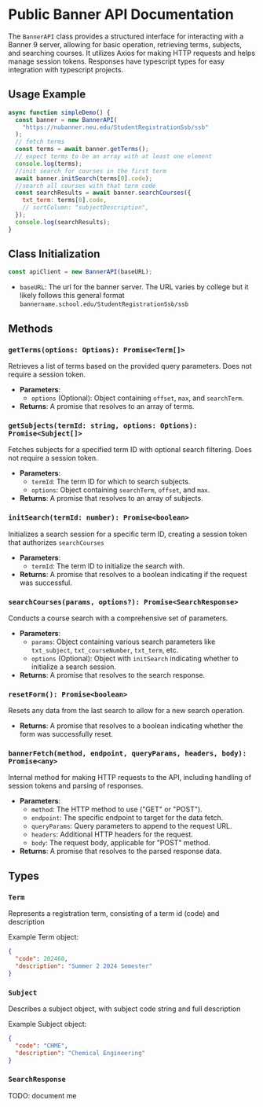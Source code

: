 # Public Banner API Documentation

The `BannerAPI` class provides a structured interface for interacting with a Banner 9 server, allowing for basic operation, retrieving terms, subjects, and searching courses. It utilizes Axios for making HTTP requests and helps manage session tokens. Responses have typescript types for easy integration with typescript projects.

## Usage Example

```javascript
async function simpleDemo() {
  const banner = new BannerAPI(
    "https://nubanner.neu.edu/StudentRegistrationSsb/ssb"
  );
  // fetch terms
  const terms = await banner.getTerms();
  // expect terms to be an array with at least one element
  console.log(terms);
  //init search for courses in the first term
  await banner.initSearch(terms[0].code);
  //search all courses with that term code
  const searchResults = await banner.searchCourses({
    txt_term: terms[0].code,
    // sortColumn: "subjectDescription",
  });
  console.log(searchResults);
}
```

## Class Initialization

```javascript
const apiClient = new BannerAPI(baseURL);
```

- `baseURL`: The url for the banner server. The URL varies by college but it likely follows this general format `bannername.school.edu/StudentRegistrationSsb/ssb`

## Methods

### `getTerms(options: Options): Promise<Term[]>`

Retrieves a list of terms based on the provided query parameters. Does not require a session token.

- **Parameters**:
  - `options` (Optional): Object containing `offset`, `max`, and `searchTerm`.
- **Returns**: A promise that resolves to an array of terms.

### `getSubjects(termId: string, options: Options): Promise<Subject[]>`

Fetches subjects for a specified term ID with optional search filtering. Does not require a session token.

- **Parameters**:
  - `termId`: The term ID for which to search subjects.
  - `options`: Object containing `searchTerm`, `offset`, and `max`.
- **Returns**: A promise that resolves to an array of subjects.

### `initSearch(termId: number): Promise<boolean>`

Initializes a search session for a specific term ID, creating a session token that authorizes `searchCourses`

- **Parameters**:
  - `termId`: The term ID to initialize the search with.
- **Returns**: A promise that resolves to a boolean indicating if the request was successful.

### `searchCourses(params, options?): Promise<SearchResponse>`

Conducts a course search with a comprehensive set of parameters.

- **Parameters**:
  - `params`: Object containing various search parameters like `txt_subject`, `txt_courseNumber`, `txt_term`, etc.
  - `options` (Optional): Object with `initSearch` indicating whether to initialize a search session.
- **Returns**: A promise that resolves to the search response.

### `resetForm(): Promise<boolean>`

Resets any data from the last search to allow for a new search operation.

- **Returns**: A promise that resolves to a boolean indicating whether the form was successfully reset.

### `bannerFetch(method, endpoint, queryParams, headers, body): Promise<any>`

Internal method for making HTTP requests to the API, including handling of session tokens and parsing of responses.

- **Parameters**:
  - `method`: The HTTP method to use ("GET" or "POST").
  - `endpoint`: The specific endpoint to target for the data fetch.
  - `queryParams`: Query parameters to append to the request URL.
  - `headers`: Additional HTTP headers for the request.
  - `body`: The request body, applicable for "POST" method.
- **Returns**: A promise that resolves to the parsed response data.

## Types

### `Term`

Represents a registration term, consisting of a term id (code) and description

Example Term object:

```json
{
  "code": 202460,
  "description": "Summer 2 2024 Semester"
}
```

### `Subject`

Describes a subject object, with subject code string and full description

Example Subject object:

```json
{
  "code": "CHME",
  "description": "Chemical Engineering"
}
```

### `SearchResponse`

TODO: document me
